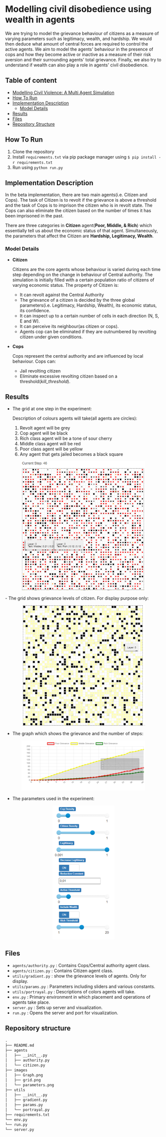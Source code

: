 # Modelling civil disobedience using wealth in agents

We are trying to model the grievance behaviour of citizens as a measure of varying parameters such as legitimacy, wealth, and hardship. We would then deduce what amount of central forces are required to control the active agents. We aim to model the agents' behaviour in the presence of cops and how they become active or inactive as a measure of their risk aversion and their surrounding agents' total grievance. Finally, we also try to understand if wealth can also play a role in agents' civil disobedience.

## Table of content

- [Modelling Civil Violence: A Multi Agent Simulation](#modelling-civil-disobedience-using-wealth-in-agents)
- [How To Run](#how-to-run)
- [Implementation Description](#implementation-description)
  - [Model Details](#model-details)
- [Results](#results)
- [Files](#files)
- [Repository Structure](#repository-structure)

## How To Run
1. Clone the repository
2. Install `requirements.txt` via pip package manager using `$ pip install -r requirements.txt`
3. Run using `python run.py`

## Implementation Description

In the beta implementation, there are two main agents(i.e. Citizen and Cops). The task of Citizen is to revolt if the grievance is above a threshold and the task of Cops is to imprison the citizen who is in revolt state. The Cops can also eliminate the citizen based on the number of times it has been imprisoned in the past.

There are three categories in **Citizen** agent(**Poor, Middle, & Rich**) which essentially tell us about the economic status of that agent. Simultaneously, the parameters that affect the Citizen are **Hardship, Legitimacy, Wealth**.

### Model Details

- **Citizen**

  Citizens are the core agents whose behaviour is varied during each time step depending on the change in behaviour of Central authority. The simulation is initially filled with a
  certain population ratio of citizens of varying economic status. The property of Citizen is:
    - It can revolt against the Central Authority
    - The grievance of a citizen is decided by the three global parameters(i.e. Legitimacy, Hardship, Wealth), its economic status, its confidence.
    - It can inspect up to a certain number of cells in each direction (N, S, E and W).
    - It can perceive its neighbour(as citizen or cops).
    - Agents cop can be eliminated if they are outnumbered by revolting citizen under given conditions.
    
- **Cops**
  
  Cops represent the central authority and are influenced by local behaviour. Cops can:
    - Jail revolting citizen
    - Eliminate excessive revolting citizen based on a threshold(*kill_threshold*).

## Results

- The grid at one step in the experiment:

   Description of colours agents will take(all agents are circles):
   
    1. Revolt agent will be grey
    2. Cop agent will be black 
    3. Rich class agent will be a tone of sour cherry
    4. Middle class agent will be red
    5. Poor class agent will be yellow
    6. Any agent that gets jailed becomes a black square
    
<p align="center">
  <img src="./images/grid.PNG" alt="Graph" width="400">
</p>
- The grid shows grievance levels of citizen. For display purpose only:

<p align="center">
  <img src="./images/grid2.PNG" alt="Graph" width="400">
</p>

- The graph which shows the grievance and the number of steps: 
<p align="center">
  <img src="./images/grievance.PNG" alt="Graph" width="400">
</p>

- The parameters used in the experiment: 
<p align="center">
  <img src="./images/parameters.PNG" alt="Graph" width="200">
</p>


## Files
- `agents/authority.py` : Contains Cops/Central authority agent class.
- `agents/citizen.py` : Contains Citizen agent class.
- `utils/gradient.py` : show the grievance levels of agents. Only for display.
- `utils/params.py` : Parameters including sliders and various constants.
- `utils/portrayal.py` : Descriptions of colors agents will take.
- `env.py` : Primary environment in which placement and operations of agents take place.
- `server.py` : Sets up server and visualization.
- `run.py` : Opens the server and port for visualization.


## Repository structure
```shell
.
├── README.md
├── agents
│   ├── __init__.py
│   ├── authority.py
│   └── citizen.py
├── images
│   ├── Graph.png
│   ├── grid.png
│   └── parameters.png
├── utils
│   ├── __init__.py
│   ├── gradient.py
│   ├── params.py
│   └── portrayal.py
├── requirements.txt
└── env.py
└── run.py
└── server.py
```

